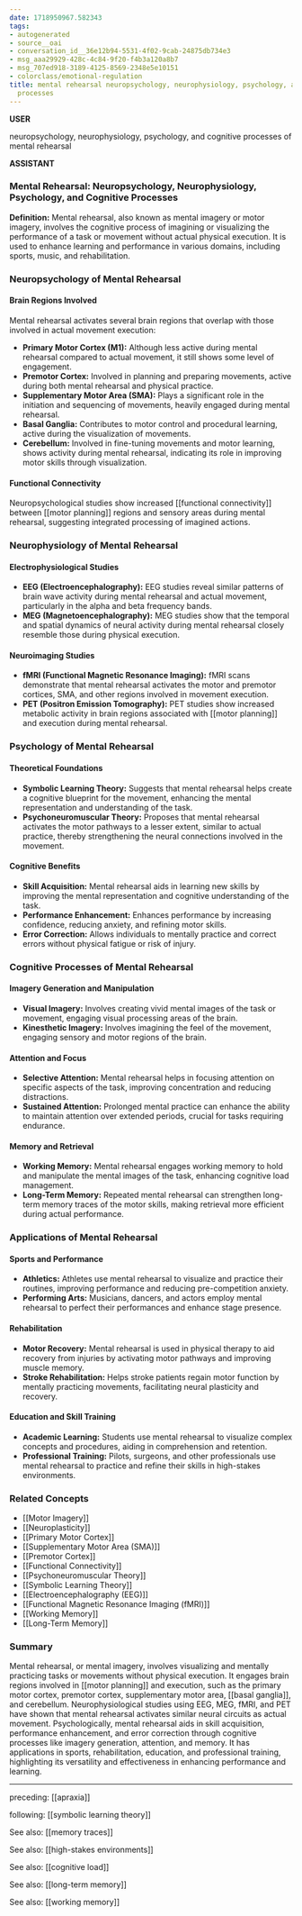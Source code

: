 ```yaml
---
date: 1718950967.582343
tags:
- autogenerated
- source__oai
- conversation_id__36e12b94-5531-4f02-9cab-24875db734e3
- msg_aaa29929-428c-4c84-9f20-f4b3a120a8b7
- msg_707ed918-3189-4125-8569-2348e5e10151
- colorclass/emotional-regulation
title: mental rehearsal neuropsychology, neurophysiology, psychology, and cognitive
  processes
---
```


**USER**

neuropsychology, neurophysiology, psychology, and cognitive processes of mental rehearsal


**ASSISTANT**

### Mental Rehearsal: Neuropsychology, Neurophysiology, Psychology, and Cognitive Processes

**Definition:** Mental rehearsal, also known as mental imagery or motor imagery, involves the cognitive process of imagining or visualizing the performance of a task or movement without actual physical execution. It is used to enhance learning and performance in various domains, including sports, music, and rehabilitation.

### Neuropsychology of Mental Rehearsal

#### Brain Regions Involved

Mental rehearsal activates several brain regions that overlap with those involved in actual movement execution:

- **Primary Motor Cortex (M1):** Although less active during mental rehearsal compared to actual movement, it still shows some level of engagement.
- **Premotor Cortex:** Involved in planning and preparing movements, active during both mental rehearsal and physical practice.
- **Supplementary Motor Area (SMA):** Plays a significant role in the initiation and sequencing of movements, heavily engaged during mental rehearsal.
- **Basal Ganglia:** Contributes to motor control and procedural learning, active during the visualization of movements.
- **Cerebellum:** Involved in fine-tuning movements and motor learning, shows activity during mental rehearsal, indicating its role in improving motor skills through visualization.

#### Functional Connectivity

Neuropsychological studies show increased [[functional connectivity]] between [[motor planning]] regions and sensory areas during mental rehearsal, suggesting integrated processing of imagined actions.

### Neurophysiology of Mental Rehearsal

#### Electrophysiological Studies

- **EEG (Electroencephalography):** EEG studies reveal similar patterns of brain wave activity during mental rehearsal and actual movement, particularly in the alpha and beta frequency bands.
- **MEG (Magnetoencephalography):** MEG studies show that the temporal and spatial dynamics of neural activity during mental rehearsal closely resemble those during physical execution.

#### Neuroimaging Studies

- **fMRI (Functional Magnetic Resonance Imaging):** fMRI scans demonstrate that mental rehearsal activates the motor and premotor cortices, SMA, and other regions involved in movement execution.
- **PET (Positron Emission Tomography):** PET studies show increased metabolic activity in brain regions associated with [[motor planning]] and execution during mental rehearsal.

### Psychology of Mental Rehearsal

#### Theoretical Foundations

- **Symbolic Learning Theory:** Suggests that mental rehearsal helps create a cognitive blueprint for the movement, enhancing the mental representation and understanding of the task.
- **Psychoneuromuscular Theory:** Proposes that mental rehearsal activates the motor pathways to a lesser extent, similar to actual practice, thereby strengthening the neural connections involved in the movement.

#### Cognitive Benefits

- **Skill Acquisition:** Mental rehearsal aids in learning new skills by improving the mental representation and cognitive understanding of the task.
- **Performance Enhancement:** Enhances performance by increasing confidence, reducing anxiety, and refining motor skills.
- **Error Correction:** Allows individuals to mentally practice and correct errors without physical fatigue or risk of injury.

### Cognitive Processes of Mental Rehearsal

#### Imagery Generation and Manipulation

- **Visual Imagery:** Involves creating vivid mental images of the task or movement, engaging visual processing areas of the brain.
- **Kinesthetic Imagery:** Involves imagining the feel of the movement, engaging sensory and motor regions of the brain.

#### Attention and Focus

- **Selective Attention:** Mental rehearsal helps in focusing attention on specific aspects of the task, improving concentration and reducing distractions.
- **Sustained Attention:** Prolonged mental practice can enhance the ability to maintain attention over extended periods, crucial for tasks requiring endurance.

#### Memory and Retrieval

- **Working Memory:** Mental rehearsal engages working memory to hold and manipulate the mental images of the task, enhancing cognitive load management.
- **Long-Term Memory:** Repeated mental rehearsal can strengthen long-term memory traces of the motor skills, making retrieval more efficient during actual performance.

### Applications of Mental Rehearsal

#### Sports and Performance

- **Athletics:** Athletes use mental rehearsal to visualize and practice their routines, improving performance and reducing pre-competition anxiety.
- **Performing Arts:** Musicians, dancers, and actors employ mental rehearsal to perfect their performances and enhance stage presence.

#### Rehabilitation

- **Motor Recovery:** Mental rehearsal is used in physical therapy to aid recovery from injuries by activating motor pathways and improving muscle memory.
- **Stroke Rehabilitation:** Helps stroke patients regain motor function by mentally practicing movements, facilitating neural plasticity and recovery.

#### Education and Skill Training

- **Academic Learning:** Students use mental rehearsal to visualize complex concepts and procedures, aiding in comprehension and retention.
- **Professional Training:** Pilots, surgeons, and other professionals use mental rehearsal to practice and refine their skills in high-stakes environments.

### Related Concepts

- [[Motor Imagery]]
- [[Neuroplasticity]]
- [[Primary Motor Cortex]]
- [[Supplementary Motor Area (SMA)]]
- [[Premotor Cortex]]
- [[Functional Connectivity]]
- [[Psychoneuromuscular Theory]]
- [[Symbolic Learning Theory]]
- [[Electroencephalography (EEG)]]
- [[Functional Magnetic Resonance Imaging (fMRI)]]
- [[Working Memory]]
- [[Long-Term Memory]]

### Summary

Mental rehearsal, or mental imagery, involves visualizing and mentally practicing tasks or movements without physical execution. It engages brain regions involved in [[motor planning]] and execution, such as the primary motor cortex, premotor cortex, supplementary motor area, [[basal ganglia]], and cerebellum. Neurophysiological studies using EEG, MEG, fMRI, and PET have shown that mental rehearsal activates similar neural circuits as actual movement. Psychologically, mental rehearsal aids in skill acquisition, performance enhancement, and error correction through cognitive processes like imagery generation, attention, and memory. It has applications in sports, rehabilitation, education, and professional training, highlighting its versatility and effectiveness in enhancing performance and learning.


---

preceding: [[apraxia]]  


following: [[symbolic learning theory]]

See also: [[memory traces]]


See also: [[high-stakes environments]]


See also: [[cognitive load]]


See also: [[long-term memory]]


See also: [[working memory]]